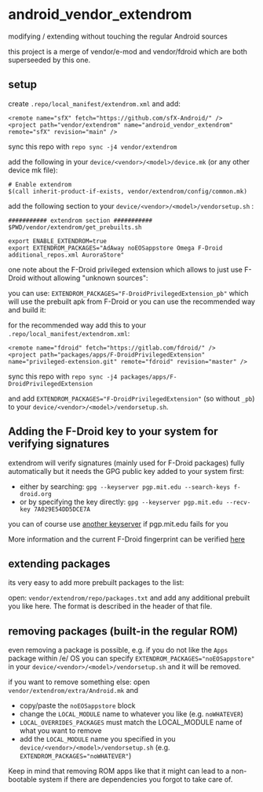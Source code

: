 # android_vendor_extendrom

modifying / extending without touching the regular Android sources

this project is a merge of vendor/e-mod and vendor/fdroid which are both superseeded by this one.

## setup

create `.repo/local_manifest/extendrom.xml` and add:

~~~
<remote name="sfX" fetch="https://github.com/sfX-Android/" />
<project path="vendor/extendrom" name="android_vendor_extendrom" remote="sfX" revision="main" />
~~~

sync this repo with `repo sync -j4 vendor/extendrom`

add the following in your `device/<vendor>/<model>/device.mk` (or any other device mk file):

~~~
# Enable extendrom
$(call inherit-product-if-exists, vendor/extendrom/config/common.mk)
~~~

add the following section to your `device/<vendor>/<model>/vendorsetup.sh` :

~~~
########### extendrom section ###########
$PWD/vendor/extendrom/get_prebuilts.sh

export ENABLE_EXTENDROM=true
export EXTENDROM_PACKAGES="AdAway noEOSappstore Omega F-Droid additional_repos.xml AuroraStore"
~~~

one note about the F-Droid privileged extension which allows to just use F-Droid without allowing "unknown sources":

you can use: `EXTENDROM_PACKAGES="F-DroidPrivilegedExtension_pb"` which will use the prebuilt apk from F-Droid or you can use the recommended way and build it:

for the recommended way add this to your `.repo/local_manifest/extendrom.xml`:

~~~
<remote name="fdroid" fetch="https://gitlab.com/fdroid/" />
<project path="packages/apps/F-DroidPrivilegedExtension" name="privileged-extension.git" remote="fdroid" revision="master" />
~~~

sync this repo with `repo sync -j4 packages/apps/F-DroidPrivilegedExtension`

and add `EXTENDROM_PACKAGES="F-DroidPrivilegedExtension"` (so without `_pb`) to your `device/<vendor>/<model>/vendorsetup.sh`.

## Adding the F-Droid key to your system for verifying signatures

extendrom will verify signatures (mainly used for F-Droid packages) fully automatically but it needs the GPG public key added to your system first:

* either by searching: `gpg --keyserver pgp.mit.edu --search-keys f-droid.org`
* or by specifying the key directly: `gpg --keyserver pgp.mit.edu --recv-key 7A029E54DD5DCE7A`

you can of course use [another keyserver](https://en.wikipedia.org/wiki/Key_server_(cryptographic)#Keyserver_examples) if pgp.mit.edu fails for you

More information and the current F-Droid fingerprint can be verified [here](https://f-droid.org/docs/Release_Channels_and_Signing_Keys/?title=Release_Channels_and_Signing_Keys)

## extending packages

its very easy to add more prebuilt packages to the list:

open: `vendor/extendrom/repo/packages.txt` and add any additional prebuilt you like here. The format is described in the header of that file.

## removing packages (built-in the regular ROM)

even removing a package is possible, e.g. if you do not like the `Apps` package within /e/ OS you can specify `EXTENDROM_PACKAGES="noEOSappstore"` in your `device/<vendor>/<model>/vendorsetup.sh` and it will be removed.

if you want to remove something else: open `vendor/extendrom/extra/Android.mk` and 

* copy/paste the `noEOSappstore` block
* change the `LOCAL_MODULE` name to whatever you like (e.g. `noWHATEVER`)
* `LOCAL_OVERRIDES_PACKAGES` must match the LOCAL_MODULE name of what you want to remove 
* add the `LOCAL_MODULE` name you specified in you `device/<vendor>/<model>/vendorsetup.sh` (e.g. `EXTENDROM_PACKAGES="noWHATEVER"`)

Keep in mind that removing ROM apps like that it might can lead to a non-bootable system if there are dependencies you forgot to take care of.

